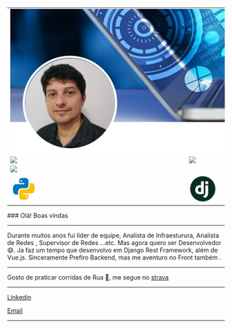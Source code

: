     
  
<center>
<table style="border:0px solid black;">
  <tr>
    <td colspan=2 align=center>
      <img src="https://github.com/k1k0borba/k1k0borba/blob/master/images/Github3_perfil.png" />
    </td>
  </tr>
    <tr>
        <td><img width="400px" align="left" src="https://github-readme-stats.vercel.app/api/top-langs/?username=k1k0borba&hide=html&layout=compact&theme=dark" /></td>
        <td><img width="495px" align="left" src="https://github-readme-stats.vercel.app/api?username=k1k0borba&theme=highcontrast&show_icons=true"/></td>
    </tr> 
    <tr>
        <td colspan=2><img align="left" src="https://komarev.com/ghpvc/?username=k1k0borba&color=blue&style=flat" /></td>
    </tr>
    <tr>
        <td><img width="64px" height="64px" src="https://github.com/k1k0borba/k1k0borba/blob/master/images/python.png"/></td>
        <td><img width="64px" height="64px" src="https://github.com/k1k0borba/k1k0borba/blob/master/images/django.png"/></td>
        <td><img width="64px" height="64px" src="https://github.com/k1k0borba/k1k0borba/blob/master/images/vue.png"/></td>
        <td><img width="64px" height="64px" src="https://github.com/k1k0borba/k1k0borba/blob/master/images/bootstrap.png"/></td>
        <td><img width="64px" height="64px" src="https://github.com/k1k0borba/k1k0borba/blob/master/images/css.png"/></td> 
        <td><img width="64px" height="64px" src="https://github.com/k1k0borba/k1k0borba/blob/master/images/html5.png"/></td>
        <td><img width="64px" height="64px" src="https://github.com/k1k0borba/k1k0borba/blob/master/images/javascript.png"/></td>
    </tr>
</table>
</center>
### Olá! Boas vindas

---

Durante muitos anos fui líder de equipe, Analista de Infraesturura, Analista de Redes , Supervisor de Redes ...etc. Mas agora quero ser Desenvolvedor 😄.
Ja faz um tempo que desenvolvo em Django Rest Framework, além de Vue.js. Sinceramente Prefiro Backend, mas me aventuro no Front também .

---

Gosto de praticar corridas de Rua 🏃, me segue no <a href="https://www.strava.com/athletes/76209452">strava</a>

---

<a href="https://www.linkedin.com/in/rodrigo-gomes-borba/">Linkedin</a>

[Email](mailto:k1k0borba@gmail.com)  

---

